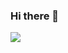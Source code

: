 ### Hi there 👋
<img src ="https://github-readme-stats.vercel.app/api?username=philipalexander01&show_icons=true&theme=algolia" align="left"/>

<!--
**philipalexander01/philipalexander01** is a ✨ _special_ ✨ repository because its `README.md` (this file) appears on your GitHub profile.
Here are some ideas to get you started:

- 🔭 I’m currently working on ...
- 🌱 I’m currently learning ...
- 👯 I’m looking to collaborate on ...
- 🤔 I’m looking for help with ...
- 💬 Ask me about ...
- 📫 How to reach me: ...
- 😄 Pronouns: ...
- ⚡ Fun fact: ...
-->
